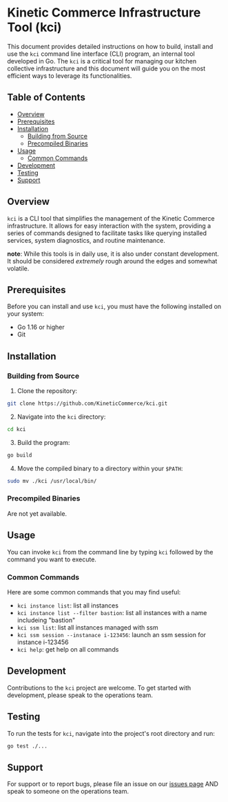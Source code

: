 # Kinetic Commerce Infrastructure Tool (kci) 

This document provides detailed instructions on how to build, install and use the `kci` command line interface (CLI) program, an internal tool developed in Go. The `kci` is a critical tool for managing our kitchen collective infrastructure and this document will guide you on the most efficient ways to leverage its functionalities.

## Table of Contents

- [Overview](#overview)
- [Prerequisites](#prerequisites)
- [Installation](#installation)
  - [Building from Source](#building-from-source)
  - [Precompiled Binaries](#precompiled-binaries)
- [Usage](#usage)
  - [Common Commands](#common-commands)
- [Development](#development)
- [Testing](#testing)
- [Support](#support)

## Overview

`kci` is a CLI tool that simplifies the management of the Kinetic Commerce infrastructure. It allows for easy interaction with the system, providing a series of commands designed to facilitate tasks like querying installed services, system diagnostics, and routine maintenance. 

**note**: While this tools is in daily use, it is also under constant development. It should be considered _extremely_ rough around the edges and somewhat volatile.

## Prerequisites

Before you can install and use `kci`, you must have the following installed on your system:

- Go 1.16 or higher
- Git

## Installation

### Building from Source

1. Clone the repository:

```bash
git clone https://github.com/KineticCommerce/kci.git
```

2. Navigate into the `kci` directory:

```bash
cd kci
```

3. Build the program:

```bash
go build
```

4. Move the compiled binary to a directory within your `$PATH`:

```bash
sudo mv ./kci /usr/local/bin/
```

### Precompiled Binaries

Are not yet available.

## Usage

You can invoke `kci` from the command line by typing `kci` followed by the command you want to execute.

### Common Commands

Here are some common commands that you may find useful:

- `kci instance list`: list all instances 
- `kci instance list --filter bastion`: list all instances with a name includeing "bastion"
- `kci ssm list`: list all instances managed with ssm
- `kci ssm session --instanace i-123456`: launch an ssm session for instance i-123456 
- `kci help`: get help on all commands


## Development

Contributions to the `kci` project are welcome. To get started with development, please speak to the operations team.

## Testing

To run the tests for `kci`, navigate into the project's root directory and run:

```bash
go test ./...
```

## Support

For support or to report bugs, please file an issue on our [issues page](#) AND speak to someone on the operations team.

